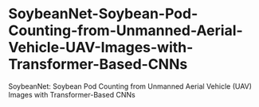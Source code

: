 # SoybeanNet-Soybean-Pod-Counting-from-Unmanned-Aerial-Vehicle-UAV-Images-with-Transformer-Based-CNNs
SoybeanNet: Soybean Pod Counting from Unmanned Aerial Vehicle (UAV) Images with Transformer-Based CNNs
